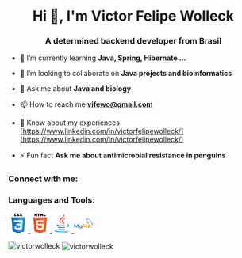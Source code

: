 <h1 align="center">Hi 👋, I'm Victor Felipe Wolleck</h1>
<h3 align="center">A determined backend developer from Brasil</h3>

- 🌱 I’m currently learning **Java, Spring, Hibernate ...**

- 👯 I’m looking to collaborate on **Java projects and bioinformatics**

- 💬 Ask me about **Java and biology**

- 📫 How to reach me **vifewo@gmail.com**

- 📄 Know about my experiences [https://www.linkedin.com/in/victorfelipewolleck/](https://www.linkedin.com/in/victorfelipewolleck/)

- ⚡ Fun fact **Ask me about antimicrobial resistance in penguins**

<h3 align="left">Connect with me:</h3>
<p align="left">
</p>

<h3 align="left">Languages and Tools:</h3>
<p align="left"> <a href="https://www.w3schools.com/css/" target="_blank" rel="noreferrer"> <img src="https://raw.githubusercontent.com/devicons/devicon/master/icons/css3/css3-original-wordmark.svg" alt="css3" width="40" height="40"/> </a> <a href="https://www.w3.org/html/" target="_blank" rel="noreferrer"> <img src="https://raw.githubusercontent.com/devicons/devicon/master/icons/html5/html5-original-wordmark.svg" alt="html5" width="40" height="40"/> </a> <a href="https://www.java.com" target="_blank" rel="noreferrer"> <img src="https://raw.githubusercontent.com/devicons/devicon/master/icons/java/java-original.svg" alt="java" width="40" height="40"/> </a> <a href="https://www.mysql.com/" target="_blank" rel="noreferrer"> <img src="https://raw.githubusercontent.com/devicons/devicon/master/icons/mysql/mysql-original-wordmark.svg" alt="mysql" width="40" height="40"/> </a> </p>

<p><img align="left" src="https://github-readme-stats.vercel.app/api/top-langs?username=victorwolleck&show_icons=true&locale=en&layout=compact" alt="victorwolleck" /></p>

<p>&nbsp;<img align="center" src="https://github-readme-stats.vercel.app/api?username=victorwolleck&show_icons=true&locale=en" alt="victorwolleck" /></p>

